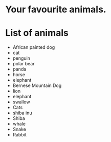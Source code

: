 # Your favourite animals.

# List of animals
- African painted dog
- cat
- penguin
- polar bear
- panda
- horse
- elephant
- Bernese Mountain Dog
- lion
- elephant
- swallow
- Cats
- shiba inu
- Shiba
- whale
- Snake
- Rabbit
